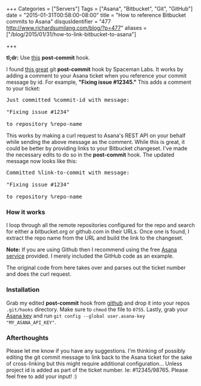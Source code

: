 +++
Categories = ["Servers"]
Tags = ["Asana", "Bitbucket", "Git", "GitHub"]
date = "2015-01-31T00:58:00-08:00"
title = "How to reference Bitbucket commits to Asana"
disqusIdentifier = "477 http://www.richardsumilang.com/blog/?p=477"
aliases = ["/blog/2015/01/31/how-to-link-bitbucket-to-asana"]

+++

[1]: https://github.com/rsumilang/asana-post-commit "Asana Post Commit"
[2]: https://github.com/Spaceman-Labs/asana-post-commit "Asana Post Commit"
[3]: https://asana.com/apps/github "Asana GitHub App"
[4]: https://app.asana.com/-/account_api "Asana Account API"

**tl;dr:** Use [this][1] **post-commit** hook.

<!--more-->

I found [this great][2] git **post-commit** hook by Spaceman Labs. It works by
adding a comment to your Asana ticket when you reference your commit message by
id. For example, **"Fixing issue #12345."** This adds a comment to your ticket:

<pre>Just committed %commit-id with message:

"Fixing issue #1234"

to repository %repo-name</pre>

This works by making a curl request to Asana's REST API on your behalf while
sending the above message as the comment. While this is great, it could be
better by providing links to your Bitbucket changeset. I've made the necessary
edits to do so in the **post-commit** hook. The updated message now looks like
this:

<pre>Committed %link-to-commit with message:

"Fixing issue #1234"

to repository %repo-name</pre>

### How it works

I loop through all the remote repositories configured for the repo and search
for either a bitbucket.org or github.com in their URLs. Once  one is found, I
extract the repo name from the URL and build the link to the changeset.

**Note:** If you are using Github then I recommend  using the free
[Asana service][3] provided. I merely included the GitHub code as an example.

The original code from here takes over and parses out the ticket number and does
the curl request.

### Installation

Grab my edited **post-commit** hook from [github][1] and drop it into your repos
`.git/hooks` directory. Make sure to `chmod` the file to `0755`. Lastly, grab
your [Asana key][4] and run `git config --global user.asana-key
"MY_ASANA_API_KEY"`.

### Afterthoughts

Please let me know if you have any suggestions. I'm thinking of possibly editing
the git commit message to link back to the Asana ticket for the sake of
cross-linking but this might require additional configuration... Unless project
id is added as part of the ticket number. Ie: #12345/98765. Please feel free to
add your input! :)
